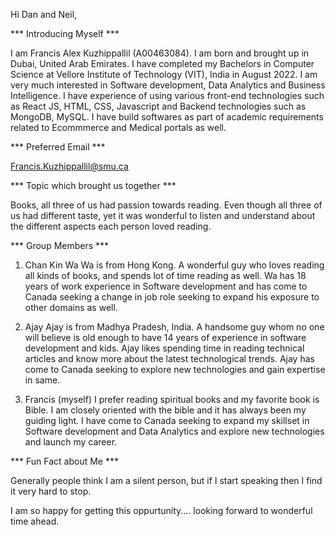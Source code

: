 Hi Dan and Neil,


*** Introducing Myself ***

I am Francis Alex Kuzhippallil (A00463084). I am born and brought up in Dubai, United Arab Emirates. I have completed my Bachelors in Computer Science at Vellore Institute of Technology (VIT), India in August 2022. I am very much interested in Software development, Data Analytics and Business Intelligence. I have experience of using various front-end technologies such as React JS, HTML, CSS, Javascript and Backend technologies such as MongoDB, MySQL. I have build softwares as part of academic requirements related to Ecommmerce and Medical portals as well. 

*** Preferred Email *** 

Francis.Kuzhippallil@smu.ca

*** Topic which brought us together ***

Books, all three of us had passion towards reading. Even though all three of us had different taste, yet it was wonderful to listen and understand about the different aspects each person loved reading.

*** Group Members ***
1. Chan Kin Wa
Wa is from Hong Kong. A wonderful guy who loves reading all kinds of books, and spends lot of time reading as well. Wa has 18 years of work experience in Software development and has come to Canada seeking a change in job role seeking to expand his exposure to other domains as well.

2. Ajay 
Ajay is from Madhya Pradesh, India. A handsome guy whom no one will believe is old enough to have 14 years of experience in software development and kids. Ajay likes spending time in reading technical articles and know more about the latest technological trends. Ajay has come to Canada seeking to explore new technologies and gain expertise in same.

3. Francis (myself)
I prefer reading spiritual books and my favorite book is Bible. I am closely oriented with the bible and it has always been my guiding light. I have come to Canada seeking to expand my skillset in Software development and Data Analytics and explore new technologies and launch my career.

*** Fun Fact about Me ***

Generally people think I am a silent person, but if I start speaking then I find it very hard to stop.

I am so happy for getting this oppurtunity.... looking forward to wonderful time ahead.



